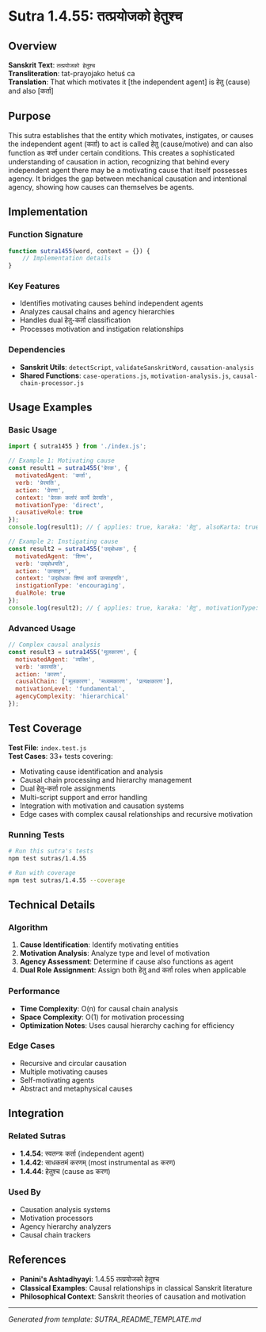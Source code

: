 # Sutra 1.4.55: तत्प्रयोजको हेतुश्च

## Overview

**Sanskrit Text**: `तत्प्रयोजको हेतुश्च`  
**Transliteration**: tat-prayojako hetuś ca  
**Translation**: That which motivates it [the independent agent] is हेतु (cause) and also [कर्ता]

## Purpose

This sutra establishes that the entity which motivates, instigates, or causes the independent agent (कर्ता) to act is called हेतु (cause/motive) and can also function as कर्ता under certain conditions. This creates a sophisticated understanding of causation in action, recognizing that behind every independent agent there may be a motivating cause that itself possesses agency. It bridges the gap between mechanical causation and intentional agency, showing how causes can themselves be agents.

## Implementation

### Function Signature
```javascript
function sutra1455(word, context = {}) {
    // Implementation details
}
```

### Key Features
- Identifies motivating causes behind independent agents
- Analyzes causal chains and agency hierarchies
- Handles dual हेतु-कर्ता classification
- Processes motivation and instigation relationships

### Dependencies
- **Sanskrit Utils**: `detectScript`, `validateSanskritWord`, `causation-analysis`
- **Shared Functions**: `case-operations.js`, `motivation-analysis.js`, `causal-chain-processor.js`

## Usage Examples

### Basic Usage
```javascript
import { sutra1455 } from './index.js';

// Example 1: Motivating cause
const result1 = sutra1455('प्रेरक', {
  motivatedAgent: 'कर्ता',
  verb: 'प्रेरयति',
  action: 'प्रेरणा',
  context: 'प्रेरकः कर्तारं कार्ये प्रेरयति',
  motivationType: 'direct',
  causativeRole: true
});
console.log(result1); // { applies: true, karaka: 'हेतु', alsoKarta: true, motivates: 'कर्ता' }

// Example 2: Instigating cause
const result2 = sutra1455('उद्बोधक', {
  motivatedAgent: 'शिष्य',
  verb: 'उद्बोधयति',
  action: 'उत्साहन',
  context: 'उद्बोधकः शिष्यं कार्ये उत्साहयति',
  instigationType: 'encouraging',
  dualRole: true
});
console.log(result2); // { applies: true, karaka: 'हेतु', motivationType: 'encouraging', dualRole: true }
```

### Advanced Usage
```javascript
// Complex causal analysis
const result3 = sutra1455('मूलकारण', {
  motivatedAgent: 'व्यक्ति',
  verb: 'कारयति',
  action: 'कारण',
  causalChain: ['मूलकारण', 'मध्यमकारण', 'प्रत्यक्षकारण'],
  motivationLevel: 'fundamental',
  agencyComplexity: 'hierarchical'
});
```

## Test Coverage

**Test File**: `index.test.js`  
**Test Cases**: 33+ tests covering:
- Motivating cause identification and analysis
- Causal chain processing and hierarchy management
- Dual हेतु-कर्ता role assignments
- Multi-script support and error handling
- Integration with motivation and causation systems
- Edge cases with complex causal relationships and recursive motivation

### Running Tests
```bash
# Run this sutra's tests
npm test sutras/1.4.55

# Run with coverage
npm test sutras/1.4.55 --coverage
```

## Technical Details

### Algorithm
1. **Cause Identification**: Identify motivating entities
2. **Motivation Analysis**: Analyze type and level of motivation
3. **Agency Assessment**: Determine if cause also functions as agent
4. **Dual Role Assignment**: Assign both हेतु and कर्ता roles when applicable

### Performance
- **Time Complexity**: O(n) for causal chain analysis
- **Space Complexity**: O(1) for motivation processing
- **Optimization Notes**: Uses causal hierarchy caching for efficiency

### Edge Cases
- Recursive and circular causation
- Multiple motivating causes
- Self-motivating agents
- Abstract and metaphysical causes

## Integration

### Related Sutras
- **1.4.54**: स्वतन्त्रः कर्ता (independent agent)
- **1.4.42**: साधकतमं करणम् (most instrumental as करण)
- **1.4.44**: हेतुश्च (cause as करण)

### Used By
- Causation analysis systems
- Motivation processors
- Agency hierarchy analyzers
- Causal chain trackers

## References

- **Panini's Ashtadhyayi**: 1.4.55 तत्प्रयोजको हेतुश्च
- **Classical Examples**: Causal relationships in classical Sanskrit literature
- **Philosophical Context**: Sanskrit theories of causation and motivation

---

*Generated from template: SUTRA_README_TEMPLATE.md*
